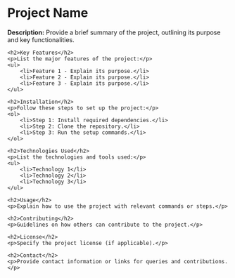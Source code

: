 <!DOCTYPE html>
<html>
<head>
    <title>Project Report</title>
</head>
<body>
    <h1>Project Name</h1>
    <p><strong>Description:</strong> Provide a brief summary of the project, outlining its purpose and key functionalities.</p>
    
    <h2>Key Features</h2>
    <p>List the major features of the project:</p>
    <ul>
        <li>Feature 1 - Explain its purpose.</li>
        <li>Feature 2 - Explain its purpose.</li>
        <li>Feature 3 - Explain its purpose.</li>
    </ul>
    
    <h2>Installation</h2>
    <p>Follow these steps to set up the project:</p>
    <ol>
        <li>Step 1: Install required dependencies.</li>
        <li>Step 2: Clone the repository.</li>
        <li>Step 3: Run the setup commands.</li>
    </ol>
    
    <h2>Technologies Used</h2>
    <p>List the technologies and tools used:</p>
    <ul>
        <li>Technology 1</li>
        <li>Technology 2</li>
        <li>Technology 3</li>
    </ul>
    
    <h2>Usage</h2>
    <p>Explain how to use the project with relevant commands or steps.</p>
    
    <h2>Contributing</h2>
    <p>Guidelines on how others can contribute to the project.</p>
    
    <h2>License</h2>
    <p>Specify the project license (if applicable).</p>
    
    <h2>Contact</h2>
    <p>Provide contact information or links for queries and contributions.</p>
</body>
</html>
